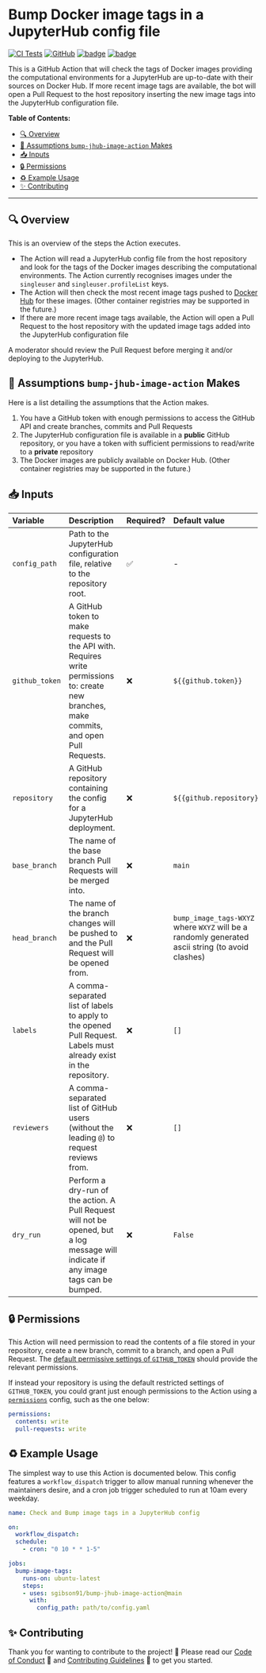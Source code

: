 # Bump Docker image tags in a JupyterHub config file

[![CI Tests](https://github.com/sgibson91/bump-jhub-image-action/actions/workflows/ci.yaml/badge.svg)](https://github.com/sgibson91/bump-jhub-image-action/actions/workflows/ci.yaml) [![GitHub](https://img.shields.io/github/license/sgibson91/bump-jhub-image-action)](LICENSE) [![badge](https://img.shields.io/static/v1?label=Code%20of&message=Conduct&color=blueviolet)](CODE_OF_CONDUCT.md) [![badge](https://img.shields.io/static/v1?label=Contributing&message=Guidelines&color=blueviolet)](CONTRIBUTING.md)

This is a GitHub Action that will check the tags of Docker images providing the computational environments for a JupyterHub are up-to-date with their sources on Docker Hub.
If more recent image tags are available, the bot will open a Pull Request to the host repository inserting the new image tags into the JupyterHub configuration file.

**Table of Contents:**

- [:mag: Overview](#mag-overview)
- [🤔 Assumptions `bump-jhub-image-action` Makes](#-assumptions-bump-jhub-image-action-makes)
- [:inbox_tray: Inputs](#inbox_tray-inputs)
- [:lock: Permissions](#lock-permissions)
- [:recycle: Example Usage](#recycle-example-usage)
- [:sparkles: Contributing](#sparkles-contributing)

---

## :mag: Overview

This is an overview of the steps the Action executes.

- The Action will read a JupyterHub config file from the host repository and look for the tags of the Docker images describing the computational environments.
  The Action currently recognises images under the `singleuser` and `singleuser.profileList` keys.
- The Action will then check the most recent image tags pushed to [Docker Hub](https://hub.docker.com) for these images.
  (Other container registries may be supported in the future.)
- If there are more recent image tags available, the Action will open a Pull Request to the host repository with the updated image tags added into the JupyterHub configuration file

A moderator should review the Pull Request before merging it and/or deploying to the JupyterHub.

## 🤔 Assumptions `bump-jhub-image-action` Makes

Here is a list detailing the assumptions that the Action makes.

1. You have a GitHub token with enough permissions to access the GitHub API and create branches, commits and Pull Requests
2. The JupyterHub configuration file is available in a **public** GitHub repository, or you have a token with sufficient permissions to read/write to a **private** repository
3. The Docker images are publicly available on Docker Hub.
   (Other container registries may be supported in the future.)

## :inbox_tray: Inputs

| Variable | Description | Required? | Default value |
| :--- | :--- | :--- | :--- |
| `config_path` | Path to the JupyterHub configuration file, relative to the repository root. | :white_check_mark: | - |
| `github_token` | A GitHub token to make requests to the API with. Requires write permissions to: create new branches, make commits, and open Pull Requests. | :x: | `${{github.token}}` |
| `repository` | A GitHub repository containing the config for a JupyterHub deployment. | :x: | `${{github.repository}}` |
| `base_branch` | The name of the base branch Pull Requests will be merged into. | :x: | `main` |
| `head_branch` | The name of the branch changes will be pushed to and the Pull Request will be opened from. | :x: | `bump_image_tags-WXYZ` where `WXYZ` will be a randomly generated ascii string (to avoid clashes) |
| `labels` | A comma-separated list of labels to apply to the opened Pull Request. Labels must already exist in the repository. | :x: | `[]` |
| `reviewers` | A comma-separated list of GitHub users (without the leading `@`) to request reviews from. | :x: | `[]` |
| `dry_run` | Perform a dry-run of the action. A Pull Request will not be opened, but a log message will indicate if any image tags can be bumped. | :x: | `False` |

## :lock: Permissions

This Action will need permission to read the contents of a file stored in your repository, create a new branch, commit to a branch, and open a Pull Request.
The [default permissive settings of `GITHUB_TOKEN`](https://docs.github.com/en/actions/security-guides/automatic-token-authentication#permissions-for-the-github_token) should provide the relevant permissions.

If instead your repository is using the default restricted settings of `GITHUB_TOKEN`, you could grant just enough permissions to the Action using a [`permissions`](https://docs.github.com/en/actions/learn-github-actions/workflow-syntax-for-github-actions#jobsjob_idpermissions) config, such as the one below:

```yaml
permissions:
  contents: write
  pull-requests: write
```
## :recycle: Example Usage

The simplest way to use this Action is documented below.
This config features a `workflow_dispatch` trigger to allow manual running whenever the maintainers desire, and a cron job trigger scheduled to run at 10am every weekday.

```yaml
name: Check and Bump image tags in a JupyterHub config

on:
  workflow_dispatch:
  schedule:
    - cron: "0 10 * * 1-5"

jobs:
  bump-image-tags:
    runs-on: ubuntu-latest
    steps:
    - uses: sgibson91/bump-jhub-image-action@main
      with:
        config_path: path/to/config.yaml
```

## :sparkles: Contributing

Thank you for wanting to contribute to the project! :tada:
Please read our [Code of Conduct](CODE_OF_CONDUCT.md) :purple_heart: and [Contributing Guidelines](CONTRIBUTING.md) :space_invader: to get you started.

